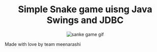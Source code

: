 <h1 align="center">Simple Snake game uisng Java Swings and JDBC</h1>
<p  align="center"><img src="https://i0.wp.com/art.pixilart.com/fb74458ef703afa.gif?resize=300%2C300&ssl=1" alt="sanke game gif"/></p>

<p> Made with love by team meenarashi</p>


